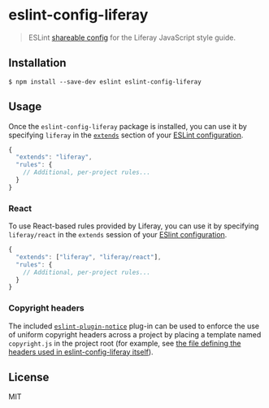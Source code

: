 # eslint-config-liferay

> ESLint [shareable config](http://eslint.org/docs/developer-guide/shareable-configs.html) for the Liferay JavaScript style guide.

## Installation

```
$ npm install --save-dev eslint eslint-config-liferay
```

## Usage

Once the `eslint-config-liferay` package is installed, you can use it by specifying `liferay` in the [`extends`](http://eslint.org/docs/user-guide/configuring#extending-configuration-files) section of your [ESLint configuration](http://eslint.org/docs/user-guide/configuring).

```js
{
  "extends": "liferay",
  "rules": {
    // Additional, per-project rules...
  }
}
```

### React

To use React-based rules provided by Liferay, you can use it by specifying `liferay/react` in the `extends` session of your [ESlint configuration](http://eslint.org/docs/user-guide/configuring).

```js
{
  "extends": ["liferay", "liferay/react"],
  "rules": {
    // Additional, per-project rules...
  }
}
```

### Copyright headers

The included [`eslint-plugin-notice`](https://www.npmjs.com/package/eslint-plugin-notice) plug-in can be used to enforce the use of uniform copyright headers across a project by placing a template named `copyright.js` in the project root (for example, see [the file defining the headers used in eslint-config-liferay itself](https://github.com/liferay/eslint-config-liferay/blob/master/copyright.js)).

## License

MIT
